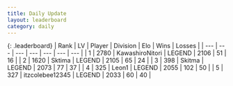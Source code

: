 ```yaml
---
title: Daily Update
layout: leaderboard
category: daily
---
```


{: .leaderboard}
| Rank | LV | Player | Division | Elo | Wins | Losses |
| --- | --- | --- | --- | --- | --- | --- |
| <span data-change="1">1</span> | 2780 | <span title="ID: 164871">KawashiroNitori</span> | LEGEND | <span data-change="4">2106</span> | <span data-change="1">51</span> | <span data-change="0">16</span> |
| <span data-change="-1">2</span> | 1620 | <span title="ID: 353063">Sktima</span> | LEGEND | <span data-change="0">2105</span> | <span data-change="0">65</span> | <span data-change="0">24</span> |
| <span data-change="0">3</span> | 398 | <span title="ID: 402846">Skitma</span> | LEGEND | <span data-change="34">2073</span> | <span data-change="14">77</span> | <span data-change="4">37</span> |
| <span data-change="2">4</span> | 325 | <span title="ID: 538611">Leon1</span> | LEGEND | <span data-change="28">2055</span> | <span data-change="14">102</span> | <span data-change="6">50</span> |
| <span data-change="17">5</span> | 327 | <span title="ID: 692745">itzcolebee12345</span> | LEGEND | <span data-change="52">2033</span> | <span data-change="14">60</span> | <span data-change="5">40</span> |